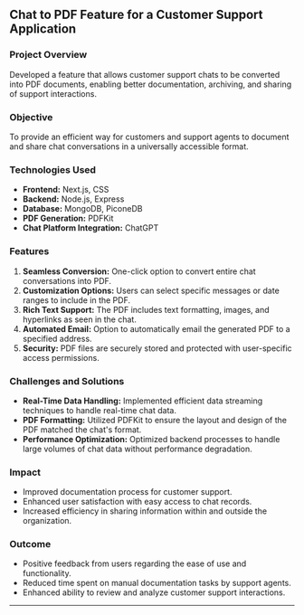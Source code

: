 
## Chat to PDF Feature for a Customer Support Application

### Project Overview
Developed a feature that allows customer support chats to be converted into PDF documents, enabling better documentation, archiving, and sharing of support interactions.

### Objective
To provide an efficient way for customers and support agents to document and share chat conversations in a universally accessible format.

### Technologies Used
- **Frontend:** Next.js, CSS
- **Backend:** Node.js, Express
- **Database:** MongoDB, PiconeDB
- **PDF Generation:** PDFKit
- **Chat Platform Integration:** ChatGPT

### Features
1. **Seamless Conversion:** One-click option to convert entire chat conversations into PDF.
2. **Customization Options:** Users can select specific messages or date ranges to include in the PDF.
3. **Rich Text Support:** The PDF includes text formatting, images, and hyperlinks as seen in the chat.
4. **Automated Email:** Option to automatically email the generated PDF to a specified address.
5. **Security:** PDF files are securely stored and protected with user-specific access permissions.

### Challenges and Solutions
- **Real-Time Data Handling:** Implemented efficient data streaming techniques to handle real-time chat data.
- **PDF Formatting:** Utilized PDFKit to ensure the layout and design of the PDF matched the chat's format.
- **Performance Optimization:** Optimized backend processes to handle large volumes of chat data without performance degradation.

### Impact
- Improved documentation process for customer support.
- Enhanced user satisfaction with easy access to chat records.
- Increased efficiency in sharing information within and outside the organization.

### Outcome
- Positive feedback from users regarding the ease of use and functionality.
- Reduced time spent on manual documentation tasks by support agents.
- Enhanced ability to review and analyze customer support interactions.

---
